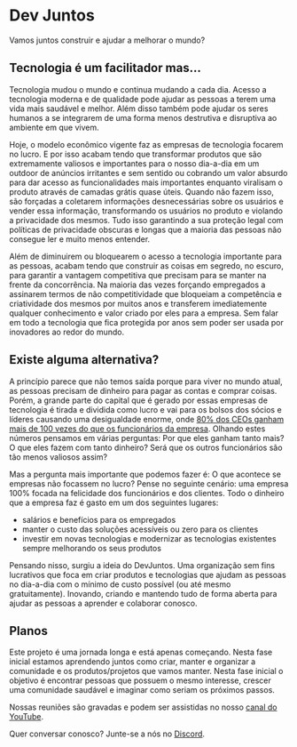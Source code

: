 # Dev Juntos

Vamos juntos construir e ajudar a melhorar o mundo?

## Tecnologia é um facilitador mas...

Tecnologia mudou o mundo e continua mudando a cada dia. Acesso a tecnologia moderna e de qualidade pode ajudar as pessoas a terem uma vida mais saudável e melhor. Além disso também pode ajudar os seres humanos a se integrarem de uma forma menos destrutiva e disruptiva ao ambiente em que vivem.

Hoje, o modelo econômico vigente faz as empresas de tecnologia focarem no lucro. E por isso acabam tendo que transformar produtos que são extremamente valiosos e importantes para o nosso dia-a-dia em um outdoor de anúncios irritantes e sem sentido ou cobrando um valor absurdo para dar acesso as funcionalidades mais importantes enquanto viralisam o produto através de camadas grátis quase úteis. Quando não fazem isso, são forçadas a coletarem informações desnecessárias sobre os usuários e vender essa informação, transformando os usuários no produto e violando a privacidade dos mesmos. Tudo isso garantindo a sua proteção legal com políticas de privacidade obscuras e longas que a maioria das pessoas não consegue ler e muito menos entender.

Além de diminuirem ou bloquearem o acesso a tecnologia importante para as pessoas, acabam tendo que construir as coisas em segredo, no escuro, para garantir a vantagem competitiva que precisam para se manter na frente da concorrência. Na maioria das vezes forçando empregados a assinarem termos de não competitividade que bloqueiam a competência e criatividade dos mesmos por muitos anos e transferem imediatemente qualquer conhecimento e valor criado por eles para a empresa. Sem falar em todo a tecnologia que fica protegida por anos sem poder ser usada por inovadores ao redor do mundo.

## Existe alguma alternativa?

A princípio parece que não temos saída porque para viver no mundo atual, as pessoas precisam de dinheiro para pagar as contas e comprar coisas. Porém, a grande parte do capital que é gerado por essas empresas de tecnologia é tirada e dividida como lucro e vai para os bolsos dos sócios e líderes causando uma desigualdade enorme, onde [80% dos CEOs ganham mais de 100 vezes do que os funcionários da empresa](https://www.cnbc.com/2021/09/15/in-2020-top-ceos-earned-351-times-more-than-the-typical-worker.html). Olhando estes números pensamos em várias perguntas: Por que eles ganham tanto mais? O que eles fazem com tanto dinheiro? Será que os outros funcionários são tão menos valiosos assim?

Mas a pergunta mais importante que podemos fazer é: O que acontece se empresas não focassem no lucro? Pense no seguinte cenário: uma empresa 100% focada na felicidade dos funcionários e dos clientes. Todo o dinheiro que a empresa faz é gasto em um dos seguintes lugares:
- salários e benefícios para os empregados
- manter o custo das soluções acessíveis ou zero para os clientes
- investir em novas tecnologias e modernizar as tecnologias existentes sempre melhorando os seus produtos

Pensando nisso, surgiu a ideia do DevJuntos. Uma organização sem fins lucrativos que foca em criar produtos e tecnologias que ajudam as pessoas no dia-a-dia com o mínimo de custo possível (ou até mesmo gratuitamente). Inovando, criando e mantendo tudo de forma aberta para ajudar as pessoas a aprender e colaborar conosco.

## Planos

Este projeto é uma jornada longa e está apenas começando. Nesta fase inicial estamos aprendendo juntos como criar, manter e organizar a comunidade e os produtos/projetos que vamos manter. Nesta fase inicial o objetivo é encontrar pessoas que possuem o mesmo interesse, crescer uma comunidade saudável e imaginar como seriam os próximos passos.

Nossas reuniões são gravadas e podem ser assistidas no nosso [canal do YouTube](https://www.youtube.com/channel/UCuYcjwPBfA92QUBJPktm3yA).

Quer conversar conosco? Junte-se a nós no [Discord](https://discord.gg/PwCPedeP).
